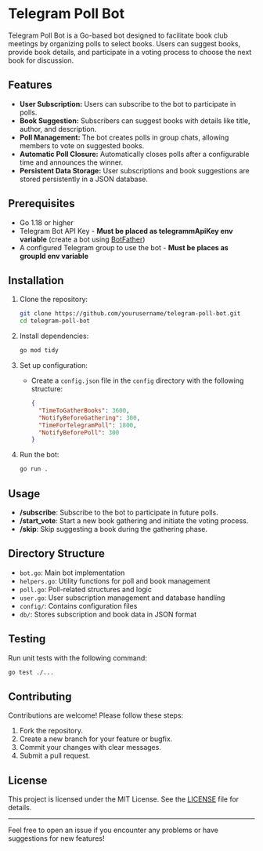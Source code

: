 # Telegram Poll Bot

Telegram Poll Bot is a Go-based bot designed to facilitate book club meetings by organizing polls to select books. Users can suggest books, provide book details, and participate in a voting process to choose the next book for discussion.

## Features

- **User Subscription:** Users can subscribe to the bot to participate in polls.
- **Book Suggestion:** Subscribers can suggest books with details like title, author, and description.
- **Poll Management:** The bot creates polls in group chats, allowing members to vote on suggested books.
- **Automatic Poll Closure:** Automatically closes polls after a configurable time and announces the winner.
- **Persistent Data Storage:** User subscriptions and book suggestions are stored persistently in a JSON database.

## Prerequisites

- Go 1.18 or higher
- Telegram Bot API Key - **Must be placed as telegrammApiKey env variable** (create a bot using [BotFather](https://core.telegram.org/bots#botfather))
- A configured Telegram group to use the bot - **Must be places as groupId env variable**

## Installation

1. Clone the repository:
   ```bash
   git clone https://github.com/yourusername/telegram-poll-bot.git
   cd telegram-poll-bot
   ```

2. Install dependencies:
   ```bash
   go mod tidy
   ```

3. Set up configuration:
   - Create a `config.json` file in the `config` directory with the following structure:
     ```json
     {
       "TimeToGatherBooks": 3600,
       "NotifyBeforeGathering": 300,
       "TimeForTelegramPoll": 1800,
       "NotifyBeforePoll": 300
     }
     ```

4. Run the bot:
   ```bash
   go run .
   ```

## Usage

- **/subscribe**: Subscribe to the bot to participate in future polls.
- **/start_vote**: Start a new book gathering and initiate the voting process.
- **/skip**: Skip suggesting a book during the gathering phase.

## Directory Structure

- `bot.go`: Main bot implementation
- `helpers.go`: Utility functions for poll and book management
- `poll.go`: Poll-related structures and logic
- `user.go`: User subscription management and database handling
- `config/`: Contains configuration files
- `db/`: Stores subscription and book data in JSON format

## Testing

Run unit tests with the following command:
```bash
go test ./...
```

## Contributing

Contributions are welcome! Please follow these steps:

1. Fork the repository.
2. Create a new branch for your feature or bugfix.
3. Commit your changes with clear messages.
4. Submit a pull request.

## License

This project is licensed under the MIT License. See the [LICENSE](./LICENSE) file for details.

---

Feel free to open an issue if you encounter any problems or have suggestions for new features!
